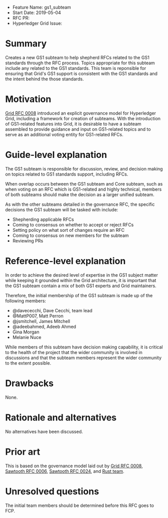 - Feature Name: gs1_subteam
- Start Date: 2019-05-04
- RFC PR:
- Hyperledger Grid Issue:

# Summary
[summary]: #summary

Creates a new GS1 subteam to help shepherd RFCs related to the GS1 standards
through the RFC process. Topics appropriate for this subteam include any
related to the GS1 standards. This team is reponsible for ensuring that Grid's
GS1 support is consistent with the GS1 standards and the intent behind the
those standards.

# Motivation
[motivation]: #motivation

[Grid RFC 0008](https://github.com/hyperledger/grid-rfcs/blob/master/text/0008-grid-governance.md)
introduced an explicit governance model for Hyperledger Grid, including
a framework for creation of subteams. With the introduction of GS1-related
features into Grid, it is desirable to have a subteam assembled to provide
guidance and input on GS1-related topics and to serve as an additional voting
entity for GS1-related RFCs.

# Guide-level explanation
[guide-level-explanation]: #guide-level-explanation

The GS1 subteam is responsible for discussion, review, and decision making on
topics related to GS1 standards support, including RFCs.

When overlap occurs between the GS1 subteam and Core subteam, such as when
voting on an RFC which is GS1-related and highly technical, members of both
subteams should make the decision as a larger unified subteam.

As with the other subteams detailed in the governance RFC, the specific
decisions the GS1 subteam will be tasked with include:

- Shepherding applicable RFCs
- Coming to consensus on whether to accept or reject RFCs
- Setting policy on what sort of changes require an RFC
- Coming to consensus on new members for the subteam
- Reviewing PRs

# Reference-level explanation
[reference-level-explanation]: #reference-level-explanation

In order to achieve the desired level of expertise in the GS1 subject matter
while keeping it grounded within the Grid architecture, it is important that
the GS1 subteam contain a mix of both GS1 experts and Grid maintainers.

Therefore, the initial membership of the GS1 subteam is made up of the
following members:

- @davececchi, Dave Cecchi, team lead
- @MattP007, Matt Perron
- @jsmitchell, James Mitchell
- @adeebahmed, Adeeb Ahmed
- Gina Morgan
- Melanie Nuce

While members of this subteam have decision making capability, it is critical
to the health of the project that the wider community is involved in
discussions and that the subteam members represent the wider community to
the extent possible.

# Drawbacks
[drawbacks]: #drawbacks

None.

# Rationale and alternatives
[alternatives]: #alternatives

No alternatives have been discussed.

# Prior art
[prior-art]: #prior-art

This is based on the governance model laid out by
[Grid RFC 0008](https://github.com/hyperledger/grid-rfcs/blob/master/text/0008-grid-governance.md),
[Sawtooth RFC 0006](https://github.com/hyperledger/sawtooth-rfcs/blob/master/text/0006-sawtooth-governance.md),
[Sawtooth RFC 0024](https://github.com/hyperledger/sawtooth-rfcs/blob/master/text/0024-core-subteam.md),
and
[Rust team](https://github.com/rust-lang/rfcs/blob/master/text/1683-docs-team.md).

# Unresolved questions
[unresolved]: #unresolved-questions

The initial team members should be determined before this RFC goes to FCP.
